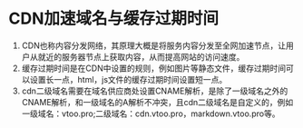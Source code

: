# CDN加速域名与缓存过期时间

1. CDN也称内容分发网络，其原理大概是将服务内容分发至全网加速节点，让用户从就近的服务器节点上获取内容，从而提高网站的访问速度。
2. 缓存过期时间是在CDN中设置的规则，例如图片等静态文件，缓存过期时间可以设置长一点，html，js文件的缓存过期时间设置短一点。
3. cdn二级域名需要在域名供应商处设置CNAME解析，是除了一级域名之外的CNAME解析，和一级域名的A解析不冲突，且cdn二级域名是自定义的，例如一级域名：vtoo.pro;二级域名：cdn.vtoo.pro，markdown.vtoo.pro等。